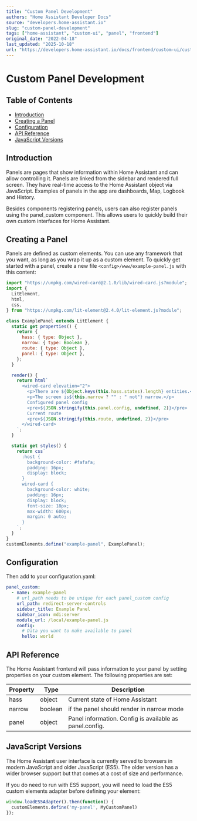 ```yaml
---
title: "Custom Panel Development"
authors: "Home Assistant Developer Docs"
source: "developers.home-assistant.io"
slug: "custom-panel-development"
tags: ["home-assistant", "custom-ui", "panel", "frontend"]
original_date: "2022-04-18"
last_updated: "2025-10-18"
url: "https://developers.home-assistant.io/docs/frontend/custom-ui/custom-panel"
---
```


# Custom Panel Development

## Table of Contents

- [Introduction](#introduction)
- [Creating a Panel](#creating-a-panel)
- [Configuration](#configuration)
- [API Reference](#api-reference)
- [JavaScript Versions](#javascript-versions)

## Introduction

Panels are pages that show information within Home Assistant and can allow controlling it. Panels are linked from the sidebar and rendered full screen. They have real-time access to the Home Assistant object via JavaScript. Examples of panels in the app are dashboards, Map, Logbook and History.

Besides components registering panels, users can also register panels using the panel_custom component. This allows users to quickly build their own custom interfaces for Home Assistant.

## Creating a Panel

Panels are defined as custom elements. You can use any framework that you want, as long as you wrap it up as a custom element. To quickly get started with a panel, create a new file `<config>/www/example-panel.js` with this content:

```javascript
import "https://unpkg.com/wired-card@2.1.0/lib/wired-card.js?module";
import {
  LitElement,
  html,
  css,
} from "https://unpkg.com/lit-element@2.4.0/lit-element.js?module";

class ExamplePanel extends LitElement {
  static get properties() {
    return {
      hass: { type: Object },
      narrow: { type: Boolean },
      route: { type: Object },
      panel: { type: Object },
    };
  }

  render() {
    return html`
      <wired-card elevation="2">
        <p>There are ${Object.keys(this.hass.states).length} entities.</p>
        <p>The screen is${this.narrow ? "" : " not"} narrow.</p>
        Configured panel config
        <pre>${JSON.stringify(this.panel.config, undefined, 2)}</pre>
        Current route
        <pre>${JSON.stringify(this.route, undefined, 2)}</pre>
      </wired-card>
    `;
  }

  static get styles() {
    return css`
      :host {
        background-color: #fafafa;
        padding: 16px;
        display: block;
      }
      wired-card {
        background-color: white;
        padding: 16px;
        display: block;
        font-size: 18px;
        max-width: 600px;
        margin: 0 auto;
      }
    `;
  }
}
customElements.define("example-panel", ExamplePanel);
```

## Configuration

Then add to your configuration.yaml:

```yaml
panel_custom:
  - name: example-panel
    # url_path needs to be unique for each panel_custom config
    url_path: redirect-server-controls
    sidebar_title: Example Panel
    sidebar_icon: mdi:server
    module_url: /local/example-panel.js
    config:
      # Data you want to make available to panel
      hello: world
```

## API Reference
The Home Assistant frontend will pass information to your panel by setting properties on your custom element. The following properties are set:

| Property | Type | Description |
|----------|------|-------------|
| hass | object | Current state of Home Assistant |
| narrow | boolean | if the panel should render in narrow mode |
| panel | object | Panel information. Config is available as panel.config. |

## JavaScript Versions
The Home Assistant user interface is currently served to browsers in modern JavaScript and older JavaScript (ES5). The older version has a wider browser support but that comes at a cost of size and performance.

If you do need to run with ES5 support, you will need to load the ES5 custom elements adapter before defining your element:

```javascript
window.loadES5Adapter().then(function() {
  customElements.define('my-panel', MyCustomPanel)
});
```
